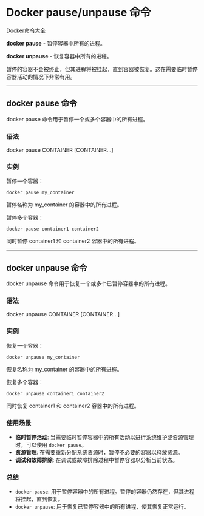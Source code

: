 # Docker pause/unpause 命令

[Docker命令大全](./docker-command-manual.md)

**docker pause** - 暂停容器中所有的进程。

**docker unpause** - 恢复容器中所有的进程。

暂停的容器不会被终止，但其进程将被挂起，直到容器被恢复。这在需要临时暂停容器活动的情况下非常有用。

---

## docker pause 命令
docker pause 命令用于暂停一个或多个容器中的所有进程。

### 语法
docker pause CONTAINER [CONTAINER...]

### 实例
暂停一个容器：

```shell
docker pause my_container
```

暂停名称为 my_container 的容器中的所有进程。

暂停多个容器：

```shell
docker pause container1 container2
```

同时暂停 container1 和 container2 容器中的所有进程。

---

## docker unpause 命令
docker unpause 命令用于恢复一个或多个已暂停容器中的所有进程。

### 语法
docker unpause CONTAINER [CONTAINER...]

### 实例
恢复一个容器：

```shell
docker unpause my_container
```

恢复名称为 my_container 的容器中的所有进程。

恢复多个容器：

```shell
docker unpause container1 container2
```

同时恢复 container1 和 container2 容器中的所有进程。

### 使用场景
+ **临时暂停活动**: 当需要临时暂停容器中的所有活动以进行系统维护或资源管理时，可以使用 `docker pause`。
+ **资源管理**: 在需要重新分配系统资源时，暂停不必要的容器以释放资源。
+ **调试和故障排除**: 在调试或故障排除过程中暂停容器以分析当前状态。

### 总结
+ `docker pause`: 用于暂停容器中的所有进程。暂停的容器仍然存在，但其进程将挂起，直到恢复。
+ `docker unpause`: 用于恢复已暂停容器中的所有进程，使其恢复正常运行。

  